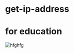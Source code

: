 # get-ip-address
# for education
![hfghfg](https://user-images.githubusercontent.com/99686670/158080122-09aa7ade-7ba6-4d7a-905d-fa7413a4f04a.PNG)
